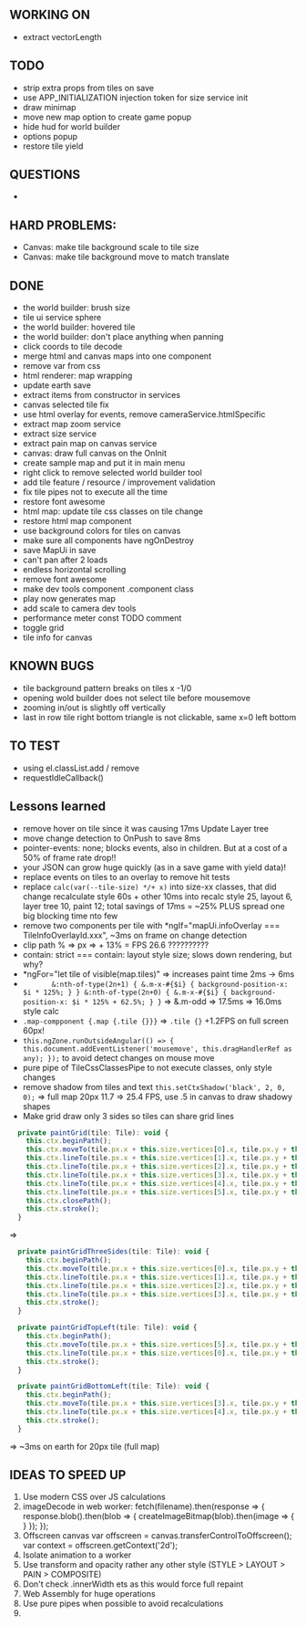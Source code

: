 ## WORKING ON
- extract vectorLength

## TODO
- strip extra props from tiles on save
- use APP_INITIALIZATION injection token for size service init
- draw minimap
- move new map option to create game popup
- hide hud for world builder
- options popup
- restore tile yield

## QUESTIONS
- 

## HARD PROBLEMS:
- Canvas: make tile background scale to tile size
- Canvas: make tile background move to match translate

## DONE
- the world builder: brush size
- tile ui service sphere
- the world builder: hovered tile
- the world builder: don't place anything when panning
- click coords to tile decode
- merge html and canvas maps into one component
- remove var from css
- html renderer: map wrapping
- update earth save
- extract items from constructor in services
- canvas selected tile fix
- use html overlay for events, remove cameraService.htmlSpecific
- extract map zoom service
- extract size service
- extract pain map on canvas service
- canvas: draw full canvas on the OnInit
- create sample map and put it in main menu
- right click to remove selected world builder tool
- add tile feature / resource / improvement validation
- fix tile pipes not to execute all the time
- restore font awesome
- html map: update tile css classes on tile change
- restore html map component
- use background colors for tiles on canvas 
- make sure all components have ngOnDestroy 
- save MapUi in save
- can't pan after 2 loads
- endless horizontal scrolling
- remove font awesome
- make dev tools component .component class
- play now generates map
- add scale to camera dev tools
- performance meter const TODO comment
- toggle grid
- tile info for canvas

## KNOWN BUGS
- tile background pattern breaks on tiles x -1/0
- opening wold builder does not select tile before mousemove
- zooming in/out is slightly off vertically
- last in row tile right bottom triangle is not clickable, same x=0 left bottom


  

## TO TEST
- using el.classList.add / remove
- requestIdleCallback()




## Lessons learned
- remove hover on tile since it was causing 17ms Update Layer tree
- move change detection to OnPush to save 8ms
- pointer-events: none; blocks events, also in children. But at a cost of a 50% of frame rate drop!!
- your JSON can grow huge quickly (as in a save game with yield data)!
- replace events on tiles to an overlay to remove hit tests  
- replace `calc(var(--tile-size) */+ x)` into size-xx classes, that did change recalculate style 60s + other 10ms into recalc style 25, layout 6, layer tree 10, paint 12; total savings of 17ms = ~25% PLUS spread one big blocking time nto few
- remove two components per tile with *ngIf="mapUi.infoOverlay === TileInfoOverlayId.xxx", ~3ms on frame on change detection
- clip path % => px => + 13% = FPS 26.6 ??????????
- contain: strict === contain: layout style size; slows down rendering, but why?
- *ngFor="let tile of visible(map.tiles)" => increases paint time 2ms -> 6ms
- `        &:nth-of-type(2n+1) {
             &.m-x-#{$i} {
               background-position-x: $i * 125%;
             }
           }
           &:nth-of-type(2n+0) {
             &.m-x-#{$i} {
               background-position-x: $i * 125% + 62.5%;
             }
           }
` => &.m-odd => 17.5ms => 16.0ms style calc
- `.map-compponent {.map {.tile {}}}` => `.tile {}` +1.2FPS on full screen 60px!
- `this.ngZone.runOutsideAngular(() => {
     this.document.addEventListener('mousemove', this.dragHandlerRef as any);
   });` to avoid detect changes on mouse move
- pure pipe of TileCssClassesPipe to not execute classes, only style changes
- remove shadow from tiles and text `this.setCtxShadow('black', 2, 0, 0);` => full map 20px 11.7 => 25.4 FPS, use .5 in canvas to draw shadowy shapes 
- Make grid draw only 3 sides so tiles can share grid lines 
```javascript
  private paintGrid(tile: Tile): void {
    this.ctx.beginPath();
    this.ctx.moveTo(tile.px.x + this.size.vertices[0].x, tile.px.y + this.size.vertices[0].y);
    this.ctx.lineTo(tile.px.x + this.size.vertices[1].x, tile.px.y + this.size.vertices[1].y);
    this.ctx.lineTo(tile.px.x + this.size.vertices[2].x, tile.px.y + this.size.vertices[2].y);
    this.ctx.lineTo(tile.px.x + this.size.vertices[3].x, tile.px.y + this.size.vertices[3].y);
    this.ctx.lineTo(tile.px.x + this.size.vertices[4].x, tile.px.y + this.size.vertices[4].y);
    this.ctx.lineTo(tile.px.x + this.size.vertices[5].x, tile.px.y + this.size.vertices[5].y);
    this.ctx.closePath();
    this.ctx.stroke();
  }
```
=>
```javascript
  private paintGridThreeSides(tile: Tile): void {
    this.ctx.beginPath();
    this.ctx.moveTo(tile.px.x + this.size.vertices[0].x, tile.px.y + this.size.vertices[0].y + 0.5);
    this.ctx.lineTo(tile.px.x + this.size.vertices[1].x, tile.px.y + this.size.vertices[1].y + 0.5);
    this.ctx.lineTo(tile.px.x + this.size.vertices[2].x, tile.px.y + this.size.vertices[2].y - 1);
    this.ctx.lineTo(tile.px.x + this.size.vertices[3].x, tile.px.y + this.size.vertices[3].y - 1);
    this.ctx.stroke();
  }

  private paintGridTopLeft(tile: Tile): void {
    this.ctx.beginPath();
    this.ctx.moveTo(tile.px.x + this.size.vertices[5].x, tile.px.y + this.size.vertices[5].y + 0.5);
    this.ctx.lineTo(tile.px.x + this.size.vertices[0].x, tile.px.y + this.size.vertices[0].y + 0.5);
    this.ctx.stroke();
  }

  private paintGridBottomLeft(tile: Tile): void {
    this.ctx.beginPath();
    this.ctx.moveTo(tile.px.x + this.size.vertices[3].x, tile.px.y + this.size.vertices[3].y - 1);
    this.ctx.lineTo(tile.px.x + this.size.vertices[4].x, tile.px.y + this.size.vertices[4].y - 1);
    this.ctx.stroke();
  }
```
=> ~3ms on earth for 20px tile (full map)

## IDEAS TO SPEED UP 
1. Use modern CSS over JS calculations 
1. imageDecode in web worker:
fetch(filename).then(response => {
  response.blob().then(blob => {
    createImageBitmap(blob).then(image => {
    }
  });
});
1. Offscreen canvas
var offscreen = canvas.transferControlToOffscreen();
var context = offscreen.getContext('2d');
1. Isolate animation to a worker
1. Use transform and opacity rather any other style (STYLE > LAYOUT > PAIN > COMPOSITE)
1. Don't check .innerWidth ets as this would force full repaint
1. Web Assembly for huge operations
1. Use pure pipes when possible to avoid recalculations
1.  

